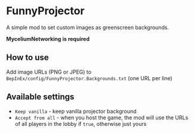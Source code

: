 # FunnyProjector

A simple mod to set custom images as greenscreen backgrounds.

**MyceliumNetworking is required**

## How to use
Add image URLs (PNG or JPEG) to ``BepInEx/config/FunnyProjector.Backgrounds.txt`` (one URL per line)

## Available settings
* ``Keep vanilla`` - keep vanilla projector background
* ``Accept from all`` - when you host the game, the mod will use the URLs of all players in the lobby if ``true``, otherwise just yours